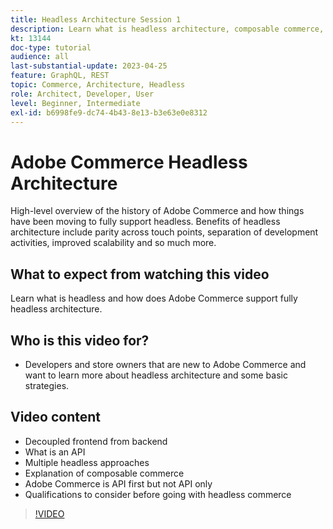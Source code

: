 ```yaml
---
title: Headless Architecture Session 1
description: Learn what is headless architecture, composable commerce, and personalized experiences
kt: 13144
doc-type: tutorial
audience: all
last-substantial-update: 2023-04-25
feature: GraphQL, REST
topic: Commerce, Architecture, Headless
role: Architect, Developer, User
level: Beginner, Intermediate
exl-id: b6998fe9-dc74-4b43-8e13-b3e63e0e8312
---
```

# Adobe Commerce Headless Architecture

High-level overview of the history of Adobe Commerce and how things have been moving to fully support headless.  Benefits of headless architecture include parity across touch points, separation of development activities, improved scalability and so much more.

## What to expect from watching this video

Learn what is headless and how does Adobe Commerce support fully headless architecture.

## Who is this video for?

* Developers and store owners that are new to Adobe Commerce and want to learn more about headless architecture and some basic strategies.

## Video content

* Decoupled frontend from backend
* What is an API
* Multiple headless approaches
* Explanation of composable commerce
* Adobe Commerce is API first but not API only
* Qualifications to consider before going with headless commerce

>[!VIDEO](https://video.tv.adobe.com/v/3418862?learn=on)
